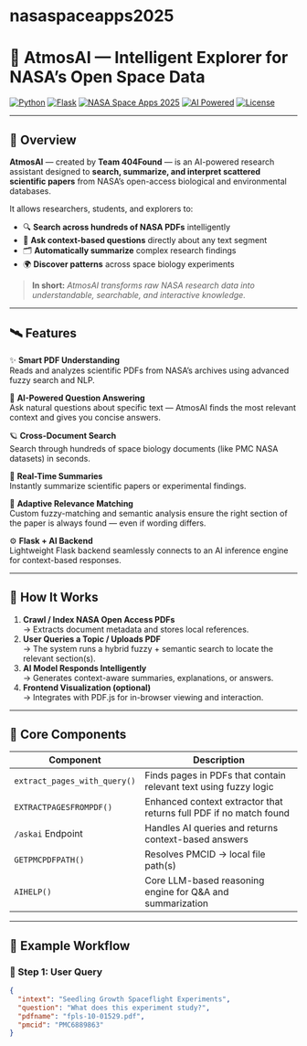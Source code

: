 # nasaspaceapps2025

# 🌌 **AtmosAI — Intelligent Explorer for NASA’s Open Space Data**

[![Python](https://img.shields.io/badge/Python-3.10%2B-blue?logo=python)](https://www.python.org/)
[![Flask](https://img.shields.io/badge/Flask-2.3+-black?logo=flask)](https://flask.palletsprojects.com/)
[![NASA Space Apps 2025](https://img.shields.io/badge/NASA%20Space%20Apps-2025-blueviolet?logo=nasa)](https://www.spaceappschallenge.org/)
[![AI Powered](https://img.shields.io/badge/AI-Powered%20by%20LLMs-orange?logo=openai)](https://openai.com/)
[![License](https://img.shields.io/badge/License-MIT-green)](LICENSE)

---

## 🌠 Overview

**AtmosAI** — created by **Team 404Found** — is an AI-powered research assistant designed to **search, summarize, and interpret scattered scientific papers** from NASA’s open-access biological and environmental databases.

It allows researchers, students, and explorers to:
- 🔍 **Search across hundreds of NASA PDFs** intelligently  
- 🧠 **Ask context-based questions** directly about any text segment  
- 🗂️ **Automatically summarize** complex research findings  
- 🌍 **Discover patterns** across space biology experiments  

> **In short:** *AtmosAI transforms raw NASA research data into understandable, searchable, and interactive knowledge.*

---

## 🛰️ Features

✨ **Smart PDF Understanding**  
Reads and analyzes scientific PDFs from NASA’s archives using advanced fuzzy search and NLP.

🧩 **AI-Powered Question Answering**  
Ask natural questions about specific text — AtmosAI finds the most relevant context and gives you concise answers.

🪐 **Cross-Document Search**  
Search through hundreds of space biology documents (like PMC NASA datasets) in seconds.

📜 **Real-Time Summaries**  
Instantly summarize scientific papers or experimental findings.

🧬 **Adaptive Relevance Matching**  
Custom fuzzy-matching and semantic analysis ensure the right section of the paper is always found — even if wording differs.

⚙️ **Flask + AI Backend**  
Lightweight Flask backend seamlessly connects to an AI inference engine for context-based responses.

---

## 🧭 How It Works

1. **Crawl / Index NASA Open Access PDFs**  
   → Extracts document metadata and stores local references.  
2. **User Queries a Topic / Uploads PDF**  
   → The system runs a hybrid fuzzy + semantic search to locate the relevant section(s).  
3. **AI Model Responds Intelligently**  
   → Generates context-aware summaries, explanations, or answers.  
4. **Frontend Visualization (optional)**  
   → Integrates with PDF.js for in-browser viewing and interaction.  

---

## 🔬 Core Components

| Component | Description |
|------------|-------------|
| `extract_pages_with_query()` | Finds pages in PDFs that contain relevant text using fuzzy logic |
| `EXTRACTPAGESFROMPDF()` | Enhanced context extractor that returns full PDF if no match found |
| `/askai` Endpoint | Handles AI queries and returns context-based answers |
| `GETPMCPDFPATH()` | Resolves PMCID → local file path(s) |
| `AIHELP()` | Core LLM-based reasoning engine for Q&A and summarization |

---

## 🧩 Example Workflow

### 🔹 Step 1: User Query

```json
{
  "intext": "Seedling Growth Spaceflight Experiments",
  "question": "What does this experiment study?",
  "pdfname": "fpls-10-01529.pdf",
  "pmcid": "PMC6889863"
}




